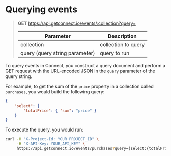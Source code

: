 # Querying events

> **GET** https://api.getconnect.io/events/:collection?query=
>
> | Parameter                      | Description                                          |
> | ------------------------------ | ---------------------------------------------------- |
> | collection                     | collection to query                                  |
> | query (query string parameter) | query to run                                         |

To query events in Connect, you construct a query document and perform a GET request with the URL-encoded JSON in the `query` parameter of the query string.

For example, to get the sum of the `price` property in a collection called `purchases`, you would build the following query:

```json
{
	"select": {
		"totalPrice": { "sum": "price" }
	}
}
```

To execute the query, you would run:

```bash
curl -H "X-Project-Id: YOUR_PROJECT_ID" \
     -H "X-API-Key: YOUR_API_KEY" \
     https://api.getconnect.io/events/purchases?query={select:{totalPrice:{sum:'price'}}}
```
